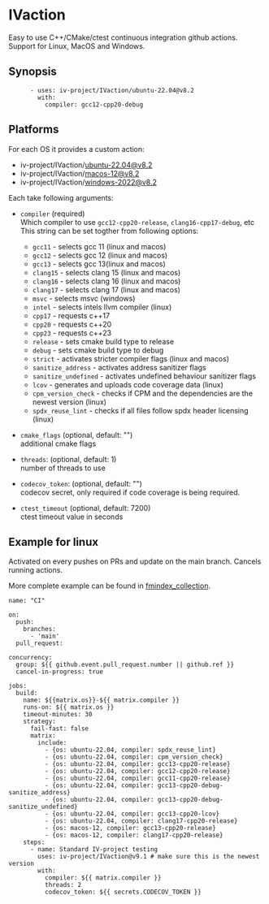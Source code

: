 <!--
    SPDX-FileCopyrightText: 2006-2023, Knut Reinert & Freie Universität Berlin
    SPDX-FileCopyrightText: 2016-2023, Knut Reinert & MPI für molekulare Genetik
    SPDX-License-Identifier: CC-BY-4.0
-->

# IVaction

Easy to use C++/CMake/ctest continuous integration github actions. Support for Linux, MacOS and Windows.

## Synopsis
```
      - uses: iv-project/IVaction/ubuntu-22.04@v8.2
        with:
          compiler: gcc12-cpp20-debug
```

## Platforms

For each OS it provides a custom action:

- iv-project/IVaction/ubuntu-22.04@v8.2
- iv-project/IVaction/macos-12@v8.2
- iv-project/IVaction/windows-2022@v8.2

Each take following arguments:
- `compiler` (required) \
    Which compiler to use `gcc12-cpp20-release`, `clang16-cpp17-debug`, etc
    This string can be set togther from following options:
    - `gcc11` - selects gcc 11 (linux and macos)
    - `gcc12` - selects gcc 12 (linux and macos)
    - `gcc13` - selects gcc 13(linux and macos)
    - `clang15` - selects clang 15 (linux and macos)
    - `clang16` - selects clang 16 (linux and macos)
    - `clang17` - selects clang 17 (linux and macos)
    - `msvc` - selects msvc (windows)
    - `intel` - selects intels llvm compiler (linux)
    - `cpp17` - requests c++17
    - `cpp20` - requests c++20
    - `cpp23` - requests c++23
    - `release` - sets cmake build type to release
    - `debug` - sets cmake build type to debug
    - `strict` - activates stricter compiler flags (linux and macos)
    - `sanitize_address` - activates address sanitizer flags
    - `sanitize_undefined` - activates undefined behaviour sanitizer flags
    - `lcov` - generates and uploads code coverage data (linux)
    - `cpm_version_check` - checks if CPM and the dependencies are the newest version (linux)
    - `spdx_reuse_lint` - checks if all files follow spdx header licensing (linux)

- `cmake_flags` (optional, default: "") \
    additional cmake flags
- `threads`: (optional, default: 1) \
    number of threads to use
- `codecov_token`: (optional, default: "") \
    codecov secret, only required if code coverage is being required.
- `ctest_timeout` (optional, default: 7200) \
    ctest timeout value in seconds


## Example for linux
Activated on every pushes on PRs and update on the main branch.
Cancels running actions.

More complete example can be found in [fmindex_collection](https://github.com/SGSSGene/fmindex-collection/tree/main/.github/workflows).
```
name: "CI"

on:
  push:
    branches:
      - 'main'
  pull_request:

concurrency:
  group: ${{ github.event.pull_request.number || github.ref }}
  cancel-in-progress: true

jobs:
  build:
    name: ${{matrix.os}}-${{ matrix.compiler }}
    runs-on: ${{ matrix.os }}
    timeout-minutes: 30
    strategy:
      fail-fast: false
      matrix:
        include:
          - {os: ubuntu-22.04, compiler: spdx_reuse_lint}
          - {os: ubuntu-22.04, compiler: cpm_version_check}
          - {os: ubuntu-22.04, compiler: gcc13-cpp20-release}
          - {os: ubuntu-22.04, compiler: gcc12-cpp20-release}
          - {os: ubuntu-22.04, compiler: gcc11-cpp20-release}
          - {os: ubuntu-22.04, compiler: gcc13-cpp20-debug-sanitize_address}
          - {os: ubuntu-22.04, compiler: gcc13-cpp20-debug-sanitize_undefined}
          - {os: ubuntu-22.04, compiler: gcc13-cpp20-lcov}
          - {os: ubuntu-22.04, compiler: clang17-cpp20-release}
          - {os: macos-12, compiler: gcc13-cpp20-release}
          - {os: macos-12, compiler: clang17-cpp20-release}
    steps:
      - name: Standard IV-project testing
        uses: iv-project/IVaction@v9.1 # make sure this is the newest version
        with:
          compiler: ${{ matrix.compiler }}
          threads: 2
          codecov_token: ${{ secrets.CODECOV_TOKEN }}
```
